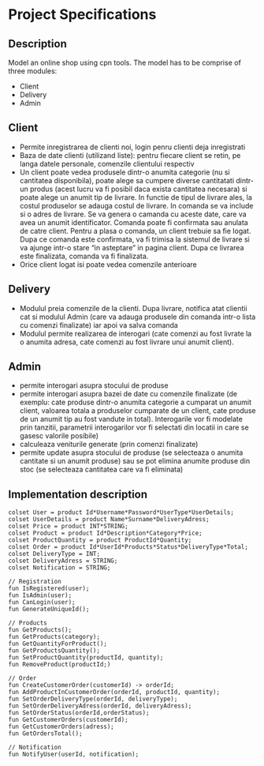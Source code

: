 # Project Specifications

## Description

Model an online shop using cpn tools. The model has to be comprise of three modules:
- Client
- Delivery
- Admin

## Client

- Permite inregistrarea de clienti noi, login penru clienti deja inregistrati
- Baza de date clienti (utilizand liste): pentru fiecare client se retin, pe langa datele personale, comenzile clientului respectiv
- Un client poate vedea produsele dintr-o anumita categorie (nu si cantitatea disponibila), poate alege sa cumpere diverse cantitatati dintr-un produs (acest lucru va fi posibil daca exista cantitatea necesara) si poate alege un anumit tip
de livrare. In functie de tipul de livrare ales, la costul produselor se adauga
costul de livrare. In comanda se va include si o adres de livrare. Se va genera o
camanda cu aceste date, care va avea un anumit identificator. Comanda poate fi
confirmata sau anulata de catre client. Pentru a plasa o comanda, un client
trebuie sa fie logat. Dupa ce comanda este confirmata, va fi trimisa la sistemul
de livrare si va ajunge intr-o stare “in asteptare” in pagina client. Dupa ce
livrarea este finalizata, comanda va fi finalizata.
- Orice client logat isi poate vedea comenzile anterioare

## Delivery

- Modulul preia comenzile de la clienti. Dupa livrare, notifica atat clientii cat si
modulul Admin (care va adauga produsele din comanda intr-o lista cu comenzi
finalizate) iar apoi va salva comanda
- Modulul permite realizarea de interogari (cate comenzi au fost livrate la o
anumita adresa, cate comenzi au fost livrare unui anumit client).

## Admin

- permite interogari asupra stocului de produse
- permite interogari asupra bazei de date cu comenzile finalizate (de exemplu:
cate produse dintr-o anumita categorie a cumparat un anumit client, valoarea
totala a produselor cumparate de un client, cate produse de un anumit tip au
fost vandute in total). Interogarile vor fi modelate prin tanzitii, parametrii
interogarilor vor fi selectati din locatii in care se gasesc valorile posibile)
- calculeaza veniturile generate (prin comenzi finalizate)
- permite update asupra stocului de produse (se selecteaza o anumita cantitate si
un anumit produse) sau se pot elimina anumite produse din stoc (se selecteaza
cantitatea care va fi eliminata)

## Implementation description
```
colset User = product Id*Username*Password*UserType*UserDetails;
colset UserDetails = product Name*Surname*DeliveryAdress;
colset Price = product INT*STRING;
colset Product = product Id*Description*Category*Price;
colset ProductQuantity = product ProductId*Quantity;
colset Order = product Id*UserId*Products*Status*DeliveryType*Total;
colset DeliveryType = INT;
colset DeliveryAdress = STRING;
colset Notification = STRING;

// Registration
fun IsRegistered(user);
fun IsAdmin(user);
fun CanLogin(user);
fun GenerateUniqueId();

// Products
fun GetProducts();
fun GetProducts(category);
fun GetQuantityForProduct();
fun GetProductsQuantity();
fun SetProductQuantity(productId, quantity);
fun RemoveProduct(productId;)

// Order
fun CreateCustomerOrder(customerId) -> orderId;
fun AddProductInCustomerOrder(orderId, productId, quantity);
fun SetOrderDeliveryType(orderId, deliveryType);
fun SetOrderDeliveryAdress(orderId, deliveryAdress);
fun SetOrderStatus(orderId,orderStatus);
fun GetCustomerOrders(customerId);
fun GetCustomerOrders(adress);
fun GetOrdersTotal();

// Notification
fun NotifyUser(userId, notification);
```
